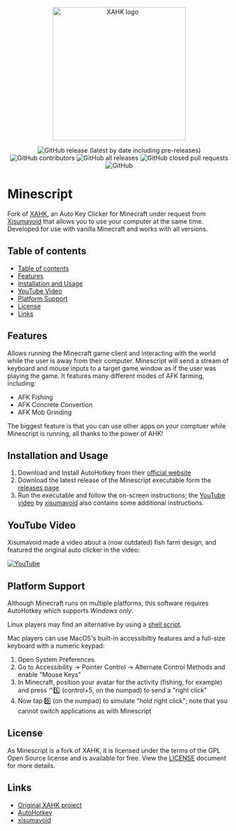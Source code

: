 <p align="center">
    <img src="https://raw.githubusercontent.com/histefanhere/XAHK/master/logo.png" height="300" alt="XAHK logo">
</p>
<p align="center">
  <img alt="GitHub release (latest by date including pre-releases)" src="https://img.shields.io/github/v/release/Histefanhere/XAHK?include_prereleases">
  <img alt="GitHub contributors" src="https://img.shields.io/github/contributors/Histefanhere/XAHK">
  <img alt="GitHub all releases" src="https://img.shields.io/github/downloads/histefanhere/XAHK/total?logo=GitHub">
  <img alt="GitHub closed pull requests" src="https://img.shields.io/github/issues-pr-closed/Histefanhere/XAHK">
  <img alt="GitHub" src="https://img.shields.io/github/license/Histefanhere/XAHK">
</p>


# Minescript
Fork of [XAHK](https://github.com/monpjc/XAHK), an Auto Key Clicker for Minecraft under request from [Xisumavoid](https://www.youtube.com/c/XisumavoidMC) that allows you to use your computer at the same time. Developed for use with vanilla Minecraft and works with all versions.


## Table of contents
- [Table of contents](#table-of-contents)
- [Features](#features)
- [Installation and Usage](#installation-and-usage)
- [YouTube Video](#youtube-video)
- [Platform Support](#platform-support)
- [License](#license)
- [Links](#links)


## Features
Allows running the Minecraft game client and interacting with the world while the user is away from their computer. Minescript will send a stream of keyboard and mouse inputs to a target game window as if the user was playing the game. It features many different modes of AFK farming, including:
- AFK Fishing
- AFK Concrete Convertion
- AFK Mob Grinding

The biggest feature is that you can use other apps on your comptuer while Minescript is running, all thanks to the power of AHK!

## Installation and Usage
1. Download and Install AutoHotkey from their [official website](https://www.autohotkey.com/)
2. Download the latest release of the Minescript executable form the [releases page](https://github.com/histefanhere/XAHK/releases)
3. Run the executable and follow the on-screen instructions; the [YouTube video](https://youtu.be/-wKW0OovGK4?t=280) by [xisumavoid](https://www.youtube.com/channel/UCU9pX8hKcrx06XfOB-VQLdw) also contains some additional instructions.


## YouTube Video
Xisumavoid made a video about a (now outdated) fish farm design, and featured the original auto clicker in the video:

[![YouTube](https://img.youtube.com/vi/-wKW0OovGK4/0.jpg)](https://youtu.be/-wKW0OovGK4?t=280 "Click to play on YouTube")


## Platform Support
Although Minecraft runs on multiple platforms, this software requires AutoHotkey which supports *Windows only*.

Linux players may find an alternative by using a [shell script](https://www.reddit.com/r/Minecraft/comments/bu4gka/linux_autoclicker_bash_script_useful_for_afk/).

Mac players can use MacOS's built-in accessibiltiy features and a full-size keyboard with a numeric keypad:
1. Open System Preferences
2. Go to Accessibility → Pointer Control → Alternate Control Methods and enable "Mouse Keys"
3. In Minecraft, position your avatar for the activity (fishing, for example) and press ⌃5️⃣  (control+5, on the numpad) to send a "right click"
4. Now tap 0️⃣  (on the numpad) to simulate "hold right click"; note that you cannot switch applications as with Minescript


## License
As Minescript is a fork of XAHK, it is licensed under the terms of the GPL Open Source license and is available for free. View the [LICENSE](https://github.com/histefanhere/XAHK/blob/master/LICENSE) document for more details.


## Links
- [Original XAHK project](https://github.com/monpjc/XAHK)
- [AutoHotkey](https://www.autohotkey.com/)
- [xisumavoid](https://www.youtube.com/c/XisumavoidMC)
